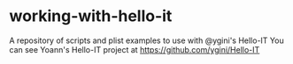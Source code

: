 # working-with-hello-it
A repository of scripts and plist examples to use with @ygini's Hello-IT
You can see Yoann's Hello-IT project at https://github.com/ygini/Hello-IT
